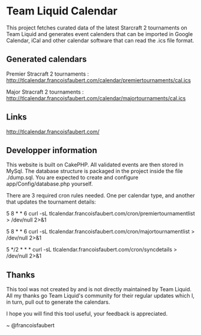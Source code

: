 Team Liquid Calendar
====================

This project fetches curated data of the latest Starcraft 2 tournaments on Team Liquid and generates event calenders that can be imported in Google Calendar, iCal and other calendar software that can read the .ics file format. 

Generated calendars
-------------------

Premier Stracraft 2 tournaments :
http://tlcalendar.francoisfaubert.com/calendar/premiertournaments/cal.ics

Major Stracraft 2 tournaments :
http://tlcalendar.francoisfaubert.com/calendar/majortournaments/cal.ics

Links
-----

http://tlcalendar.francoisfaubert.com/


Developper information
----------------------

This website is built on CakePHP. All validated events are then stored in MySql. The database structure is packaged in the project inside the file ./dump.sql. You are expected to create and configure app/Config/database.php yourself.

There are 3 required cron rules needed. One per calendar type, and another that updates the tournament details:

5 8 * * 6 curl -sL tlcalendar.francoisfaubert.com/cron/premiertournamentlist > /dev/null 2>&1

5 8 * * 6 curl -sL tlcalendar.francoisfaubert.com/cron/majortournamentlist > /dev/null 2>&1

5 */2 * * * curl -sL tlcalendar.francoisfaubert.com/cron/syncdetails > /dev/null 2>&1


Thanks
------

This tool was not created by and is not directly maintained by Team Liquid. All my thanks go Team Liquid's community for their regular updates which I, in turn, pull out to generate the calendars.

I hope you will find this tool useful, your feedback is appreciated.

~ @francoisfaubert
